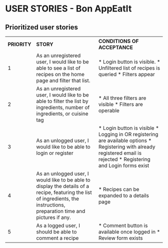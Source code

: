 # USER STORIES - Bon AppEatIt

## Prioritized user stories
<table width="100%">
  <tr>
    <th align="left">PRIORITY</th>
    <th align="left">STORY</th>
    <th align="left">CONDITIONS OF ACCEPTANCE</th>
  </tr>
  <tr>
    <td>1</td>
    <td>As an unregistered user, I would like to be able to see a list of recipes on the home page and filter that list.</td>
    <td>* Login button is visible.
    * Unfiltered list of recipes is queried
    * Filters appear</td>
  </tr>
  <tr>
    <td>2</td>
    <td>As an unregistered user, I would like to be able to filter the list by ingredients, number of ingredients, or cuisine tag</td>
    <td>* All three filters are visible
    * Filters are operable</td>
  </tr>
  <tr>
    <td>3</td>
    <td>As an unlogged user, I would like to be able to login or register</td>
    <td>* Login button is visible
    * Logging in OR registering are available options
    * Registering with already registered email is rejected
    * Registering and Login forms exist</td>
  </tr>
  <tr>
    <td>4</td>
    <td>As an unlogged user, I would like to be able to display the details of a recipe, featuring the list of ingredients, the instructions, preparation time and pictures if any.</td>
    <td>* Recipes can be expanded to a details page</td>
  </tr>
  <tr>
    <td>5</td>
    <td>As a logged user, I should be able to comment a recipe</td>
    <td>* Comment button is available once logged in
    * Review form exists</td>
  </tr>
</table>
